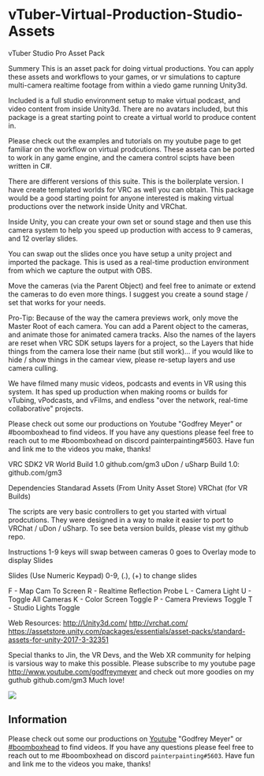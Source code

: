 # vTuber-Virtual-Production-Studio-Assets

vTuber Studio Pro Asset Pack

Summery
This is an asset pack for doing virtual productions. You can apply these assets and workflows to your games, or vr simulations to capture multi-camera realtime footage from within a viedo game running Unity3d. 

Included is a full studio environment setup to make virtual podcast, and video content from inside Unity3d. There are no avatars included, but this package is a great starting point to create a virtual world to produce content in. 

Please check out the examples and tutorials on my youtube page to get familiar on the workflow on virtual prodcutions. These asseta can be ported to work in any game engine, and the camera control scipts have been written in C#.

There are different versions of this suite. This is the boilerplate version. I have create templated worlds for VRC as well you can obtain. This package would be a good starting point for anyone interested is making virtual productions over the network inside Unity and VRChat. 

Inside Unity, you can create your own set or sound stage and then use this camera system to help you speed up production with access to 9 cameras, and 12 overlay slides.

You can swap out the slides once you have setup a unity project and imported the package. This is used as a real-time production environment from which we capture the output with OBS.

Move the cameras (via the Parent Object) and feel free to animate or extend the cameras to do even more things. I suggest you create a sound stage / set that works for your needs.

Pro-Tip: Because of the way the camera previews work, only move the Master Root of each camera. You can add a Parent object to the cameras, and animate those for animated camera tracks. Also the names of the layers are reset when VRC SDK setups layers for a project, so the Layers that hide things from the camera lose their name (but still work)... if you would like to hide / show things in the camear view, please re-setup layers and use camera culling.

We have filmed many music videos, podcasts and events in VR using this system. It has sped up production when making rooms or builds for vTubing, vPodcasts, and vFilms, and endless "over the network, real-time collaborative" projects.

Please check out some our productions on Youtube "Godfrey Meyer" or #boomboxhead to find videos. If you have any questions please feel free to reach out to me #boomboxhead on discord painterpainting#5603. Have fun and link me to the videos you make, thanks!

VRC SDK2 VR World Build 1.0 github.com/gm3
uDon / uSharp Build 1.0: github.com/gm3

Dependencies
Standarad Assets (From Unity Asset Store)
VRChat (for VR Builds)

The scripts are very basic controllers to get you started with virtual prodcutions. They were designed in a way to make it easier to port to VRChat / uDon / uSharp. To see beta version builds, please vist my github repo. 

Instructions
1-9 keys will swap between cameras
0 goes to Overlay mode to display Slides

Slides (Use Numeric Keypad)
0-9, (.), (+) to change slides

F - Map Cam To Screen
R - Realtime Reflection Probe
L - Camera Light
U - Toggle All Cameras
K - Color Screen Toggle
P - Camera Previews Toggle
T - Studio Lights Toggle

Web Resources:
http://Unity3d.com/
http://vrchat.com/
https://assetstore.unity.com/packages/essentials/asset-packs/standard-assets-for-unity-2017-3-32351

Special thanks to Jin, the VR Devs, and the Web XR community for helping is varsious way to make this possible. 
Please subscribe to my youtube page http://www.youtube.com/godfreymeyer and check out more goodies on my guthub github.com/gm3 Much love!

![](https://i.imgur.com/dy1UsdH.jpg)

## Information

Please check out some our productions on [Youtube](https://www.youtube.com/results?search_query=godfrey+meyer&page=&utm_source=opensearch) "Godfrey Meyer" or [#boomboxhead](https://www.youtube.com/results?search_query=%23boomboxhead) to find videos. If you have any questions please feel free to reach out to me #boomboxhead on discord `painterpainting#5603`. Have fun and link me to the videos you make, thanks!
